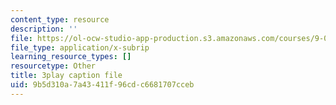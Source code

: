```yaml
---
content_type: resource
description: ''
file: https://ol-ocw-studio-app-production.s3.amazonaws.com/courses/9-00sc-introduction-to-psychology-fall-2011/9b5d310a7a43411f96cdc6681707cceb_MYMYXhR2Ppw.srt
file_type: application/x-subrip
learning_resource_types: []
resourcetype: Other
title: 3play caption file
uid: 9b5d310a-7a43-411f-96cd-c6681707cceb
---
```

